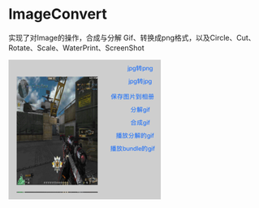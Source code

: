 # ImageConvert

实现了对Image的操作，合成与分解 Gif、转换成png格式，以及Circle、Cut、Rotate、Scale、WaterPrint、ScreenShot


![image](https://github.com/Musk66/ImageConvert/blob/master/01.png)
